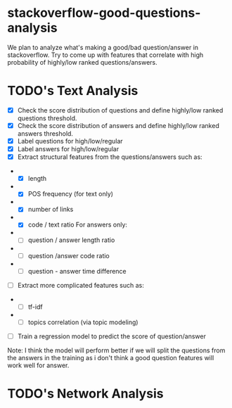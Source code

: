 # stackoverflow-good-questions-analysis
We plan to analyze what's making a good/bad question/answer in stackoverflow. Try to come up with features that correlate with high probability of highly/low ranked questions/answers.
<!-- We plan to create few features to the how much the subject of the topic is new and going to be trendy by using labeled topic modeling in order to evaluate the trend potential of a post, create a rating for how major each user in defining and leading new trends and combine these using machine learning to determine new trends. -->

# TODO's Text Analysis
- [x] Check the score distribution of questions and define highly/low ranked questions threshold.
- [x] Check the score distribution of answers and define highly/low ranked answers threshold.
- [x] Label questions for high/low/regular
- [x] Label answers for high/low/regular
- [x] Extract structural features from the questions/answers such as:
- - [x] length
- - [x] POS frequency (for text only)
- - [x] number of links
- - [x] code / text ratio
For answers only:
- - [ ] question / answer length ratio
- - [ ] question /answer code ratio
- - [ ] question - answer time difference
- [ ] Extract more complicated features such as:
- - [ ] tf-idf
- - [ ] topics correlation (via topic modeling)
- [ ] Train a regression model to predict the score of question/answer

Note: I think the model will perform better if we will split the questions from the answers in the training as i don't think a good question features will work well for answer.

# TODO's Network Analysis

